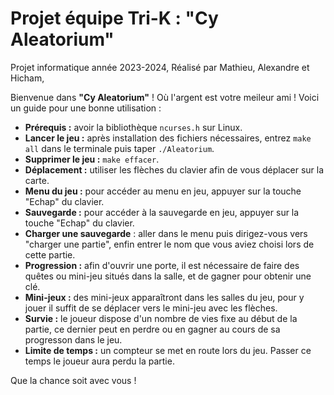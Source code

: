 # Projet équipe Tri-K : "Cy Aleatorium"
Projet informatique année 2023-2024,
Réalisé par Mathieu, Alexandre et Hicham,

Bienvenue dans **"Cy Aleatorium"** ! Où l'argent est votre meileur ami ! Voici un guide pour une bonne utilisation :

- **Prérequis :** avoir la bibliothèque `ncurses.h` sur Linux.
- **Lancer le jeu :** après installation des fichiers nécessaires, entrez `make all` dans le terminale puis taper `./Aleatorium`.
- **Supprimer le jeu :** `make effacer`.
- **Déplacement :** utiliser les flèches du clavier afin de vous déplacer sur la carte.
- **Menu du jeu :** pour accéder au menu en jeu, appuyer sur la touche "Echap" du clavier.
- **Sauvegarde :** pour accéder à la sauvegarde en jeu, appuyer sur la touche "Echap" du clavier.
- **Charger une sauvegarde** : aller dans le menu puis dirigez-vous vers "charger une partie", enfin entrer le nom que vous aviez choisi lors de cette partie. 
- **Progression :** afin d'ouvrir une porte, il est nécessaire de faire des quêtes ou mini-jeu situés dans la salle, et de gagner pour obtenir une clé.
- **Mini-jeux :** des mini-jeux apparaîtront dans les salles du jeu, pour y jouer il suffit de se déplacer vers le mini-jeu avec les flèches.
- **Survie :** le joueur dispose d'un nombre de vies fixe au début de la partie, ce dernier peut en perdre ou en gagner au cours de sa progresson dans le jeu.
- **Limite de temps :** un compteur se met en route lors du jeu. Passer ce temps le joueur aura perdu la partie.
  
Que la chance soit avec vous !
